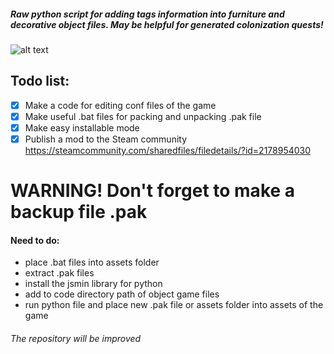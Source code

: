 ##### Raw python script for adding tags information into furniture and decorative object files. May be helpful for generated colonization quests!

![alt text](https://steamuserimages-a.akamaihd.net/ugc/924795399428864235/DC993A808F8F24CE41D01C5282AE4175CC01A091/  "Logo Title Text 1")

## Todo list:
- [x] Make a code for editing conf files of the game
- [x] Make useful .bat files for packing and unpacking .pak file
- [x] Make easy installable mode
- [x] Publish a mod to the Steam community https://steamcommunity.com/sharedfiles/filedetails/?id=2178954030
# WARNING! Don't forget to make a backup file .pak
#### Need to do:
* place .bat files into assets folder
* extract .pak files
* install the jsmin library for python
* add to code directory path of object game files
* run python file and place new .pak file or assets folder into assets of the game
###### The repository will be improved
